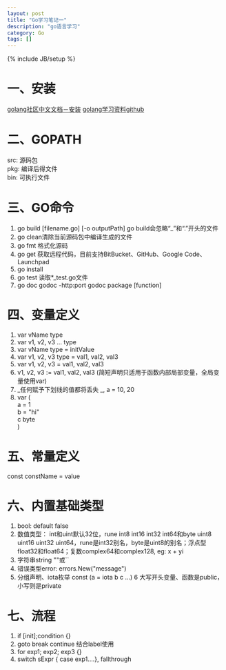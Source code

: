 ```yaml
---
layout: post
title: "Go学习笔记一"
description: "go语言学习"
category: Go
tags: []
---
```

{% include JB/setup %}


一、安装
==========
[golang社区中文文档－安装](http://docscn.studygolang.com/doc/install)
[golang学习资料github](https://github.com/astaxie/build-web-application-with-golang/tree/master/zh)  

二、GOPATH
==========
src: 源码包  
pkg: 编译后得文件  
bin: 可执行文件  

三、GO命令
==========
1.  go build [filename.go] [-o outputPath]  go build会忽略“_”和“.”开头的文件
2.  go clean清除当前源码包中编译生成的文件
3.  go fmt 格式化源码
4.  go get 获取远程代码，目前支持BitBucket、GitHub、Google Code、Launchpad
5.  go install 
6.  go test 读取*_test.go文件
7.  go doc   godoc -http:port  godoc package [function]  
   
四、变量定义
==========
1.  var vName type
2.  var v1, v2, v3 ... type
3.  var vName type = initValue
4.  var v1, v2, v3 type = val1, val2, val3
5.  var v1, v2, v3 = val1, val2, val3
6.  v1, v2, v3 := val1, val2, val3  (简短声明只适用于函数内部局部变量，全局变量使用var)
7.  _任何赋予下划线的值都将丢失  _, a = 10, 20
8.  var (  
        a = 1  
        b = "hi"  
        c byte  
    )   
  		
五、常量定义
==========
const constName = value  


六、内置基础类型
==========
1.  bool: default false
2.  数值类型： int和uint默认32位，rune int8 int16 int32 int64和byte uint8 uint16 uint32 uint64，rune是int32别名，byte是uint8的别名；浮点型float32和float64；复数complex64和complex128, eg: x + yi
3.  字符串string ""或``
4.  错误类型error:  errors.New("message")
5.  分组声明、iota枚举 const (a = iota b c ...)
6   大写开头变量、函数是public，小写则是private

七、流程
==========
1.  if [init];condition {}
2.  goto  break  continue  结合label使用
3.  for exp1; exp2; exp3 {}
4.  switch sExpr { case exp1....}, fallthrough
